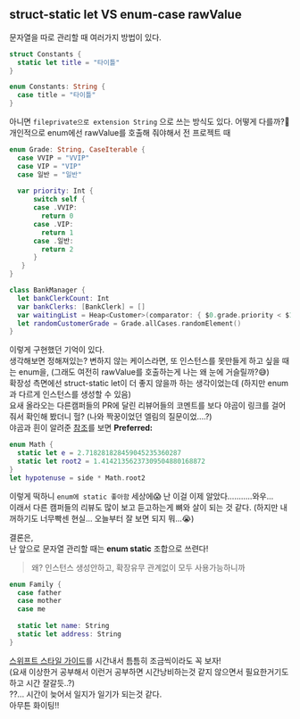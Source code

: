 ## struct-static let VS enum-case rawValue

문자열을 따로 관리할 때 여러가지 방법이 있다.
```swift
struct Constants {
  static let title = "타이틀"
}
```
```swift
enum Constants: String {
  case title = "타이틀"
}
```
아니면 `fileprivate으로 extension String` 으로 쓰는 방식도 있다. 어떻게 다를까?🤨<br>
개인적으로 enum에선 rawValue를 호출해 줘야해서 전 프로젝트 때 
```swift
enum Grade: String, CaseIterable {
  case VVIP = "VVIP"
  case VIP = "VIP"
  case 일반 = "일반"
  
  var priority: Int {
      switch self {
      case .VVIP:
        return 0
      case .VIP:
        return 1
      case .일반:
        return 2
      }
   }
}
```
```swift
class BankManager {
  let bankClerkCount: Int
  var bankClerks: [BankClerk] = []
  var waitingList = Heap<Customer>(comparator: { $0.grade.priority < $1.grade.priority })
  let randomCustomerGrade = Grade.allCases.randomElement()
}
```
이렇게 구현했던 기억이 있다.<br>
생각해보면 정해져있는? 변하지 않는 케이스라면, 또 인스턴스를 못만들게 하고 싶을 때는 enum을, (그래도 여전히 rawValue를 호출하는게 나는 왜 눈에 거슬릴까?😅)<br>
확장성 측면에선 struct-static let이 더 좋지 않을까 하는 생각이었는데 (하지만 enum과 다르게 인스턴스를 생성할 수 있음) <br>
요새 올라오는 다른캠퍼들의 PR에 달린 리뷰어들의 코멘트를 보다 야곰이 링크를 걸어줘서 확인해 봤더니 헐? (나와 짝꿍이었던 엘림의 질문이었....?)<br>
야곰과 흰이 알려준 [참조](https://github.com/raywenderlich/swift-style-guide#constants)를 보면 
**Preferred:**
```swift
enum Math {
  static let e = 2.718281828459045235360287
  static let root2 = 1.41421356237309504880168872
}
let hypotenuse = side * Math.root2
```
이렇게 떡하니 ```enum에 static 좋아함``` 세상에😱 난 이걸 이제 알았다...........와우... <br>
이래서 다른 캠퍼들의 리뷰도 많이 보고 듣고하는게 뼈와 살이 되는 것 같다. (하지만 내꺼하기도 너무빡센 현실... 오늘부터 잘 보면 되지 뭐...😭)<br>

결론은,<br>
난 앞으로 문자열 관리할 때는 **enum static** 조합으로 쓰련다!<br>
> 왜? 인스턴스 생성안하고, 확장유무 관계없이 모두 사용가능하니까
```swift
enum Family {
  case father
  case mother
  case me
  
  static let name: String
  static let address: String
}
```

[스위프트 스타일 가이드](https://github.com/soleJin/TIL/blob/main/Swift/Struct_Enum.md)를 시간내서 틈틈히 조금씩이라도 꼭 보자!<br>
(요새 이상한거 공부해서 이런거 공부하면 시간낭비하는것 같지 않으면서 필요한거기도 하고 시간 잘갈듯..?)<br>
??... 시간이 늦어서 일지가 일기가 되는것 같다.<br>
아무튼 화이팅!!
